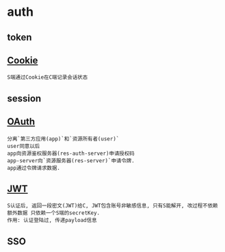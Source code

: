 # auth

## token

## [Cookie](cookie.md)

    S端通过Cookie在C端记录会话状态

## session

## [OAuth](oauth.md)

    分离`第三方应用(app)`和`资源所有者(user)`
    user同意以后
    app向资源鉴权服务器(res-auth-server)申请授权码
    app-server向`资源服务器(res-server)`申请令牌.
    app通过令牌请求数据.

## [JWT](JWT.md)

    S认证后, 返回一段密文(JWT)给C, JWT包含账号非敏感信息, 只有S能解开, 改过程不依赖额外数据 只依赖一个S端的secretKey.
    作用: 认证登陆过, 传递payload信息

## SSO
